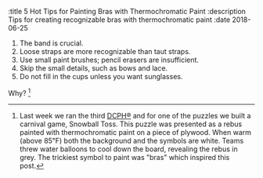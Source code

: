 :title 5 Hot Tips for Painting Bras with Thermochromatic Paint
:description Tips for creating recognizable bras with thermochromatic paint
:date 2018-06-25

1. The band is crucial.
2. Loose straps are more recognizable than taut straps.
3. Use small paint brushes; pencil erasers are insufficient.
4. Skip the small details, such as bows and lace.
5. Do not fill in the cups unless you want sunglasses.

Why? [^1]

[^1]: Last week we ran the third [DCPH®](https://dcphr.org) and for one of the puzzles we built a carnival game, Snowball Toss. This puzzle was presented as a rebus painted with thermochromatic paint on a piece of plywood. When warm (above 85℉) both the background and the symbols are white. Teams threw water balloons to cool down the board, revealing the rebus in grey. The trickiest symbol to paint was "bras" which inspired this post.
